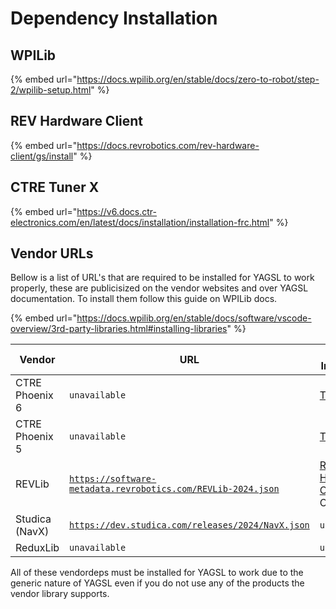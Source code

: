 # Dependency Installation

## WPILib

{% embed url="https://docs.wpilib.org/en/stable/docs/zero-to-robot/step-2/wpilib-setup.html" %}

## REV Hardware Client

{% embed url="https://docs.revrobotics.com/rev-hardware-client/gs/install" %}

## CTRE Tuner X

{% embed url="https://v6.docs.ctr-electronics.com/en/latest/docs/installation/installation-frc.html" %}

## Vendor URLs

Bellow is a list of URL's that are required to be installed for YAGSL to work properly, these are publicisized on the vendor websites and over YAGSL documentation. To install them follow this guide on WPILib docs.

{% embed url="https://docs.wpilib.org/en/stable/docs/software/vscode-overview/3rd-party-libraries.html#installing-libraries" %}

| Vendor         | URL                                                                                                                        | Offline Installation                                                                                       |
| -------------- | -------------------------------------------------------------------------------------------------------------------------- | ---------------------------------------------------------------------------------------------------------- |
| CTRE Phoenix 6 | `unavailable`                                                                                                              | [Tuner X](https://v6.docs.ctr-electronics.com/en/latest/docs/installation/installation-frc.html)           |
| CTRE Phoenix 5 | `unavailable`                                                                                                              | [Tuner X](https://v6.docs.ctr-electronics.com/en/latest/docs/installation/installation-frc.html)           |
| REVLib         | [`https://software-metadata.revrobotics.com/REVLib-2024.json`](https://software-metadata.revrobotics.com/REVLib-2024.json) | [REV Hardware Client](https://github.com/REVrobotics/REV-Software-Binaries/releases/tag/rhc-1.6.2) Offline |
| Studica (NavX) | [`https://dev.studica.com/releases/2024/NavX.json`](https://dev.studica.com/releases/2024/NavX.json)                       | `unavailable`                                                                                              |
| ReduxLib       | `unavailable`                                                                                                              | `unavailable`                                                                                              |

All of these vendordeps must be installed for YAGSL to work due to the generic nature of YAGSL even if you do not use any of the products the vendor library supports.
